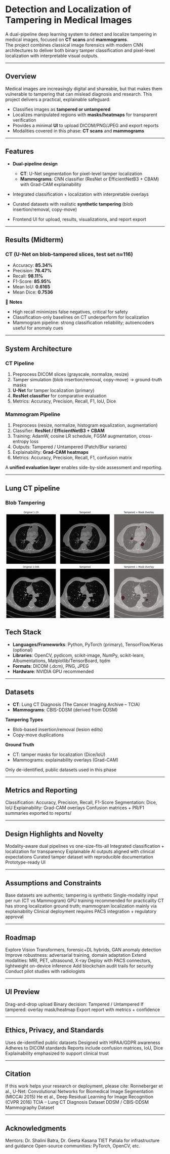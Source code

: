 # Detection and Localization of Tampering in Medical Images

A dual-pipeline deep learning system to detect and localize tampering in medical images, focused on **CT scans** and **mammograms**.  
The project combines classical image forensics with modern CNN architectures to deliver both binary tamper classification and pixel-level localization with interpretable visual outputs.

---

## Overview
Medical images are increasingly digital and shareable, but that makes them vulnerable to tampering that can mislead diagnosis and research. This project delivers a practical, explainable safeguard:

-  Classifies images as **tampered or untampered**  
-  Localizes manipulated regions with **masks/heatmaps** for transparent verification  
-  Provides a minimal **UI** to upload DICOM/PNG/JPEG and export reports  
-  Modalities covered in this phase: **CT scans** and **mammograms**  

---

## Features
- **Dual-pipeline design**  
  - **CT**: U-Net segmentation for pixel-level tamper localization  
  - **Mammograms**: CNN classifier (ResNet or EfficientNetB3 + CBAM) with Grad-CAM explainability  

- Integrated classification + localization with interpretable overlays  
- Curated datasets with realistic **synthetic tampering** (blob insertion/removal, copy-move)  
- Frontend UI for upload, results, visualizations, and report export  

---

## Results (Midterm)

### CT (U-Net on blob-tampered slices, test set n≈116)
- Accuracy: **85.34%**  
- Precision: **76.47%**  
- Recall: **98.11%**  
- F1-Score: **85.95%**  
- Mean IoU: **0.6165**  
- Mean Dice: **0.7536**

🔹 **Notes**  
- High recall minimizes false negatives, critical for safety  
- Classification-only baselines on CT underperform for localization  
- Mammogram pipeline: strong classification reliability; autoencoders useful for anomaly cues  

---

## System Architecture
### CT Pipeline
1. Preprocess DICOM slices (grayscale, normalize, resize)  
2. Tamper simulation (blob insertion/removal, copy-move) → ground-truth masks  
3. **U-Net** for tamper localization (primary)  
4. **ResNet classifier** for comparative evaluation  
5. Metrics: Accuracy, Precision, Recall, F1, IoU, Dice  

### Mammogram Pipeline
1. Preprocess (resize, normalize, histogram equalization, augmentation)  
2. Classifier: **ResNet / EfficientNetB3 + CBAM**  
3. Training: AdamW, cosine LR schedule, FGSM augmentation, cross-entropy loss  
4. Outputs: Tampered / Untampered (Patch/Blur variants)  
5. Explainability: **Grad-CAM heatmaps**  
6. Metrics: Accuracy, Precision, Recall, F1, confusion matrix  

A **unified evaluation layer** enables side-by-side assessment and reporting.  

---

## Lung CT pipeline

### Blob Tampering 

![Blob tampering](blob_tamper.png)



## Tech Stack
- **Languages/Frameworks**: Python, PyTorch (primary), TensorFlow/Keras (optional)  
- **Libraries**: OpenCV, pydicom, scikit-image, NumPy, scikit-learn, Albumentations, Matplotlib/TensorBoard, tqdm  
- **Formats**: DICOM (.dcm), PNG, JPEG  
- **Hardware**: NVIDIA GPU recommended  

---

## Datasets
- **CT**: Lung CT Diagnosis (The Cancer Imaging Archive – TCIA)  
- **Mammograms**: CBIS-DDSM (derived from DDSM)  

**Tampering Types**  
- Blob-based insertion/removal (lesion edits)  
- Copy-move duplications  

**Ground Truth**  
- CT: tamper masks for localization (Dice/IoU)  
- Mammograms: explainability overlays (Grad-CAM)  

Only de-identified, public datasets used in this phase  

---

## Metrics and Reporting

Classification: Accuracy, Precision, Recall, F1-Score
Segmentation: Dice, IoU
Explainability: Grad-CAM overlays
Confusion matrices + PR/F1 summaries exported to reports/

--- 

## Design Highlights and Novelty

Modality-aware dual pipelines vs one-size-fits-all
Integrated classification + localization for transparency
Explainable AI outputs aligned with clinical expectations
Curated tamper dataset with reproducible documentation
Prototype-ready UI

---

## Assumptions and Constraints

Base datasets are authentic; tampering is synthetic
Single-modality input per run (CT vs Mammogram)
GPU training recommended for practicality
CT has strong localization ground truth; mammogram localization mainly via explainability
Clinical deployment requires PACS integration + regulatory approval

---

## Roadmap

Explore Vision Transformers, forensic+DL hybrids, GAN anomaly detection
Improve robustness: adversarial training, domain adaptation
Extend modalities: MRI, PET, ultrasound, X-ray
Deploy with PACS connectors, lightweight on-device inference
Add blockchain audit trails for security
Conduct pilot studies with radiologists

---

## UI Preview

Drag-and-drop upload
Binary decision: Tampered / Untampered
If tampered: overlay mask/heatmap
Export report with metrics + confidence

---

## Ethics, Privacy, and Standards

Uses de-identified public datasets
Designed with HIPAA/GDPR awareness
Adheres to DICOM standards
Reports include confusion matrices, IoU, Dice
Explainability emphasized to support clinical trust

---

## Citation

If this work helps your research or deployment, please cite:
Ronneberger et al., U-Net: Convolutional Networks for Biomedical Image Segmentation (MICCAI 2015)
He et al., Deep Residual Learning for Image Recognition (CVPR 2016)
TCIA – Lung CT Diagnosis Dataset
DDSM / CBIS-DDSM Mammography Dataset

---

## Acknowledgments

Mentors: Dr. Shalini Batra, Dr. Geeta Kasana
TIET Patiala for infrastructure and guidance
Open-source communities: PyTorch, OpenCV, etc.
